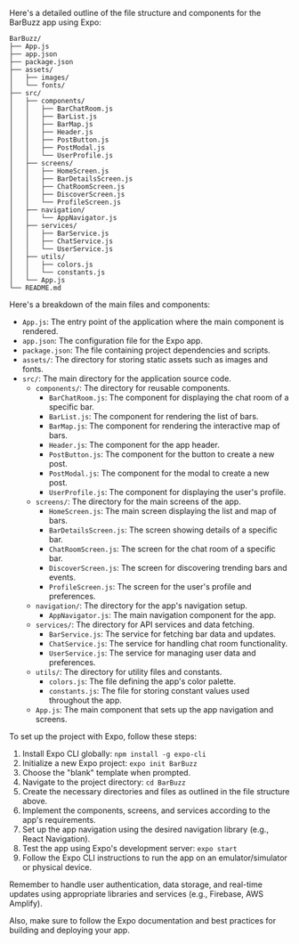 Here's a detailed outline of the file structure and components for the BarBuzz app using Expo:

```
BarBuzz/
├── App.js
├── app.json
├── package.json
├── assets/
│   ├── images/
│   └── fonts/
├── src/
│   ├── components/
│   │   ├── BarChatRoom.js
│   │   ├── BarList.js
│   │   ├── BarMap.js
│   │   ├── Header.js
│   │   ├── PostButton.js
│   │   ├── PostModal.js
│   │   └── UserProfile.js
│   ├── screens/
│   │   ├── HomeScreen.js
│   │   ├── BarDetailsScreen.js
│   │   ├── ChatRoomScreen.js
│   │   ├── DiscoverScreen.js
│   │   └── ProfileScreen.js
│   ├── navigation/
│   │   └── AppNavigator.js
│   ├── services/
│   │   ├── BarService.js
│   │   ├── ChatService.js
│   │   └── UserService.js
│   ├── utils/
│   │   ├── colors.js
│   │   └── constants.js
│   └── App.js
└── README.md
```

Here's a breakdown of the main files and components:

- `App.js`: The entry point of the application where the main component is rendered.
- `app.json`: The configuration file for the Expo app.
- `package.json`: The file containing project dependencies and scripts.
- `assets/`: The directory for storing static assets such as images and fonts.
- `src/`: The main directory for the application source code.
  - `components/`: The directory for reusable components.
    - `BarChatRoom.js`: The component for displaying the chat room of a specific bar.
    - `BarList.js`: The component for rendering the list of bars.
    - `BarMap.js`: The component for rendering the interactive map of bars.
    - `Header.js`: The component for the app header.
    - `PostButton.js`: The component for the button to create a new post.
    - `PostModal.js`: The component for the modal to create a new post.
    - `UserProfile.js`: The component for displaying the user's profile.
  - `screens/`: The directory for the main screens of the app.
    - `HomeScreen.js`: The main screen displaying the list and map of bars.
    - `BarDetailsScreen.js`: The screen showing details of a specific bar.
    - `ChatRoomScreen.js`: The screen for the chat room of a specific bar.
    - `DiscoverScreen.js`: The screen for discovering trending bars and events.
    - `ProfileScreen.js`: The screen for the user's profile and preferences.
  - `navigation/`: The directory for the app's navigation setup.
    - `AppNavigator.js`: The main navigation component for the app.
  - `services/`: The directory for API services and data fetching.
    - `BarService.js`: The service for fetching bar data and updates.
    - `ChatService.js`: The service for handling chat room functionality.
    - `UserService.js`: The service for managing user data and preferences.
  - `utils/`: The directory for utility files and constants.
    - `colors.js`: The file defining the app's color palette.
    - `constants.js`: The file for storing constant values used throughout the app.
  - `App.js`: The main component that sets up the app navigation and screens.

To set up the project with Expo, follow these steps:

1. Install Expo CLI globally: `npm install -g expo-cli`
2. Initialize a new Expo project: `expo init BarBuzz`
3. Choose the "blank" template when prompted.
4. Navigate to the project directory: `cd BarBuzz`
5. Create the necessary directories and files as outlined in the file structure above.
6. Implement the components, screens, and services according to the app's requirements.
7. Set up the app navigation using the desired navigation library (e.g., React Navigation).
8. Test the app using Expo's development server: `expo start`
9. Follow the Expo CLI instructions to run the app on an emulator/simulator or physical device.

Remember to handle user authentication, data storage, and real-time updates using appropriate libraries and services (e.g., Firebase, AWS Amplify).

Also, make sure to follow the Expo documentation and best practices for building and deploying your app.